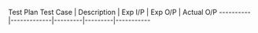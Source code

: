 Test Plan 
Test Case | Description | Exp I/P | Exp O/P | Actual O/P
----------|-------------|---------|---------|-----------

